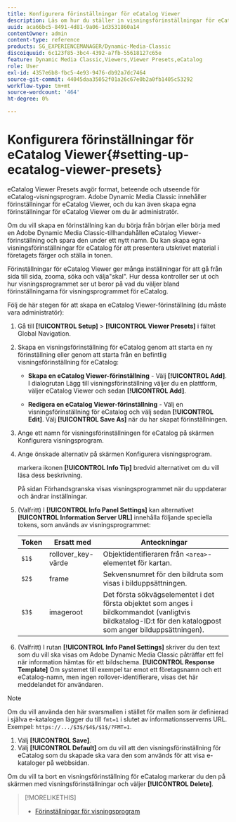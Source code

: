 ```yaml
---
title: Konfigurera förinställningar för eCatalog Viewer
description: Läs om hur du ställer in visningsförinställningar för eCatalog i Adobe Dynamic Media Classic.
uuid: aca66bc5-8491-4d81-9a06-1d3531860a14
contentOwner: admin
content-type: reference
products: SG_EXPERIENCEMANAGER/Dynamic-Media-Classic
discoiquuid: 6c123f85-3bc4-4392-a7fb-55618127c65e
feature: Dynamic Media Classic,Viewers,Viewer Presets,eCatalog
role: User
exl-id: 4357e6b8-fbc5-4e93-9476-db92a7dc7464
source-git-commit: 44045daa35052f01a26c67e0b2a0fb1405c53292
workflow-type: tm+mt
source-wordcount: '464'
ht-degree: 0%

---
```


# Konfigurera förinställningar för eCatalog Viewer{#setting-up-ecatalog-viewer-presets}

eCatalog Viewer Presets avgör format, beteende och utseende för eCatalog-visningsprogram. Adobe Dynamic Media Classic innehåller förinställningar för eCatalog Viewer, och du kan även skapa egna förinställningar för eCatalog Viewer om du är administratör.

Om du vill skapa en förinställning kan du börja från början eller börja med en Adobe Dynamic Media Classic-tillhandahållen eCatalog Viewer-förinställning och spara den under ett nytt namn. Du kan skapa egna visningsförinställningar för eCatalog för att presentera utskrivet material i företagets färger och ställa in tonen.

Förinställningar för eCatalog Viewer ger många inställningar för att gå från sida till sida, zooma, söka och välja&quot;skal&quot;. Hur dessa kontroller ser ut och hur visningsprogrammet ser ut beror på vad du väljer bland förinställningarna för visningsprogrammet för eCatalog.

Följ de här stegen för att skapa en eCatalog Viewer-förinställning (du måste vara administratör):

1. Gå till **[!UICONTROL Setup]** > **[!UICONTROL Viewer Presets]** i fältet Global Navigation.
1. Skapa en visningsförinställning för eCatalog genom att starta en ny förinställning eller genom att starta från en befintlig visningsförinställning för eCatalog:

   * **Skapa en eCatalog Viewer-förinställning**  - Välj  **[!UICONTROL Add]**. I dialogrutan Lägg till visningsförinställning väljer du en plattform, väljer eCatalog Viewer och sedan **[!UICONTROL Add]**.

   * **Redigera en eCatalog Viewer-förinställning**  - Välj en visningsförinställning för eCatalog och välj sedan  **[!UICONTROL Edit]**. Välj **[!UICONTROL Save As]** när du har skapat förinställningen.

1. Ange ett namn för visningsförinställningen för eCatalog på skärmen Konfigurera visningsprogram.
1. Ange önskade alternativ på skärmen Konfigurera visningsprogram.

   markera ikonen **[!UICONTROL Info Tip]** bredvid alternativet om du vill läsa dess beskrivning.

   På sidan Förhandsgranska visas visningsprogrammet när du uppdaterar och ändrar inställningar.

1. (Valfritt) I **[!UICONTROL Info Panel Settings]** kan alternativet **[!UICONTROL Information Server URL]** innehålla följande speciella tokens, som används av visningsprogrammet:

   | Token | Ersatt med | Anteckningar |
   | --- | --- | --- |
   | `$1$` | rollover_key-värde | Objektidentifieraren från `<area>`-elementet för kartan. |
   | `$2$` | frame | Sekvensnumret för den bildruta som visas i bilduppsättningen. |
   | `$3$` | imageroot | Det första sökvägselementet i det första objektet som anges i bildkommandot (vanligtvis bildkatalog-ID:t för den katalogpost som anger bilduppsättningen). |

1. (Valfritt) I rutan **[!UICONTROL Info Panel Settings]** skriver du den text som du vill ska visas om Adobe Dynamic Media Classic påträffar ett fel när information hämtas för ett bildschema. **[!UICONTROL Response Template]** Om systemet till exempel tar emot ett företagsnamn och ett eCatalog-namn, men ingen rollover-identifierare, visas det här meddelandet för användaren.

>[!NOTE]
>
>Om du vill använda den här svarsmallen i stället för mallen som är definierad i själva e-katalogen lägger du till `fmt=1` i slutet av informationsserverns URL. Exempel: `https://.../$3$/$4$/$1$/?FMT=1`.

1. Välj **[!UICONTROL Save]**.
1. Välj **[!UICONTROL Default]** om du vill att den visningsförinställning för eCatalog som du skapade ska vara den som används för att visa e-kataloger på webbsidan.

Om du vill ta bort en visningsförinställning för eCatalog markerar du den på skärmen med visningsförinställningar och väljer **[!UICONTROL Delete]**.

>[!MORELIKETHIS]
>
>* [Förinställningar för visningsprogram](application-setup.md#viewer_presets)

